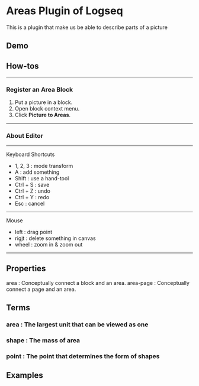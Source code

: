 # Areas Plugin of Logseq
This is a plugin that make us be able to describe parts of a picture

## Demo

## How-tos
---
### Register an Area Block
1. Put a picture in a block.
2. Open block context menu.
3. Click **Picture to Areas**.
---
### About Editor
---
Keyboard Shortcuts
+ 1, 2, 3 : mode transform
+ A : add something
+ Shift : use a hand-tool
+ Ctrl + S : save
+ Ctrl + Z : undo
+ Ctrl + Y : redo
+ Esc : cancel
---
Mouse
+ left : drag point
+ rigjt : delete something in canvas
+ wheel : zoom in & zoom out
---
## Properties
area : Conceptually connect a block and an area.
area-page : Conceptually connect a page and an area.
## Terms

### area : The largest unit that can be viewed as one
### shape : The mass of area
### point : The point that determines the form of shapes
## Examples
